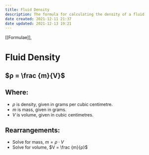 ```yaml
---
title: Fluid Density
description: The formula for calculating the density of a fluid
date created: 2021-12-11 21:37
date updated: 2021-12-13 19:21
---
```


[[Formulae]],

# Fluid Density

## $ρ = \frac {m}{V}$

## Where:

- $ρ$ is density, given in grams per cubic centimetre.
- $m$ is mass, given in grams.
- $V$ is volume, given in cubic centimetres.

## Rearrangements:

- Solve for mass, $m = ρ⋅V$
- Solve for volume, $V = \frac {m}{ρ}$
